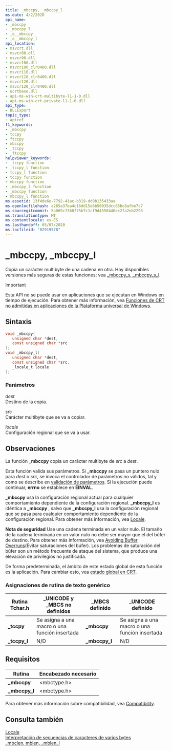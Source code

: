 ```yaml
---
title: _mbccpy, _mbccpy_l
ms.date: 4/2/2020
api_name:
- _mbccpy
- _mbccpy_l
- _o__mbccpy
- _o__mbccpy_l
api_location:
- msvcrt.dll
- msvcr80.dll
- msvcr90.dll
- msvcr100.dll
- msvcr100_clr0400.dll
- msvcr110.dll
- msvcr110_clr0400.dll
- msvcr120.dll
- msvcr120_clr0400.dll
- ucrtbase.dll
- api-ms-win-crt-multibyte-l1-1-0.dll
- api-ms-win-crt-private-l1-1-0.dll
api_type:
- DLLExport
topic_type:
- apiref
f1_keywords:
- _mbccpy
- tccpy
- ftccpy
- mbccpy
- _tccpy
- _ftccpy
helpviewer_keywords:
- _tccpy function
- _tccpy_l function
- tccpy_l function
- tccpy function
- mbccpy function
- _mbccpy_l function
- _mbccpy function
- mbccpy_l function
ms.assetid: 13f4de6e-7792-41ac-b319-dd9b135433aa
ms.openlocfilehash: a265a37ba4c16dd15e6b50035dcc65bc8afbe7c7
ms.sourcegitcommit: 5a069c7360f75b7c1cf9d4550446ec2fa2eb2293
ms.translationtype: MT
ms.contentlocale: es-ES
ms.lasthandoff: 05/07/2020
ms.locfileid: "82919578"
---
```

# <a name="_mbccpy-_mbccpy_l"></a>_mbccpy, _mbccpy_l

Copia un carácter multibyte de una cadena en otra. Hay disponibles versiones más seguras de estas funciones; vea [_mbccpy_s, _mbccpy_s_l](mbccpy-s-mbccpy-s-l.md).

> [!IMPORTANT]
> Esta API no se puede usar en aplicaciones que se ejecutan en Windows en tiempo de ejecución. Para obtener más información, vea [Funciones de CRT no admitidas en aplicaciones de la Plataforma universal de Windows](../../cppcx/crt-functions-not-supported-in-universal-windows-platform-apps.md).

## <a name="syntax"></a>Sintaxis

```C
void _mbccpy(
   unsigned char *dest,
   const unsigned char *src
);
void _mbccpy_l(
   unsigned char *dest,
   const unsigned char *src,
   _locale_t locale
);
```

### <a name="parameters"></a>Parámetros

*dest*<br/>
Destino de la copia.

*src*<br/>
Carácter multibyte que se va a copiar.

*locale*<br/>
Configuración regional que se va a usar.

## <a name="remarks"></a>Observaciones

La función **_mbccpy** copia un carácter multibyte de *src* a *dest*.

Esta función valida sus parámetros. Si **_mbccpy** se pasa un puntero nulo para *dest* o *src*, se invoca el controlador de parámetros no válidos, tal y como se describe en [validación de parámetros](../../c-runtime-library/parameter-validation.md). Si la ejecución puede continuar, **errno** se establece en **EINVAL**.

**_mbccpy** usa la configuración regional actual para cualquier comportamiento dependiente de la configuración regional. **_mbccpy_l** es idéntica a **_mbccpy** , salvo que **_mbccpy_l** usa la configuración regional que se pasa para cualquier comportamiento dependiente de la configuración regional. Para obtener más información, vea [Locale](../../c-runtime-library/locale.md).

**Nota de seguridad** Use una cadena terminada en un valor nulo. El tamaño de la cadena terminada en un valor nulo no debe ser mayor que el del búfer de destino. Para obtener más información, vea [Avoiding Buffer Overruns](/windows/win32/SecBP/avoiding-buffer-overruns)(Evitar saturaciones del búfer). Los problemas de saturación del búfer son un método frecuente de ataque del sistema, que produce una elevación de privilegios no justificada.

De forma predeterminada, el ámbito de este estado global de esta función es la aplicación. Para cambiar esto, vea [estado global en CRT](../global-state.md).

### <a name="generic-text-routine-mappings"></a>Asignaciones de rutina de texto genérico

|Rutina Tchar.h|_UNICODE y _MBCS no definidos|_MBCS definido|_UNICODE definido|
|---------------------|--------------------------------------|--------------------|-----------------------|
|**_tccpy**|Se asigna a una macro o una función insertada|**_mbccpy**|Se asigna a una macro o una función insertada|
|**_tccpy_l**|N/D|**_mbccpy_l**|N/D|

## <a name="requirements"></a>Requisitos

|Rutina|Encabezado necesario|
|-------------|---------------------|
|**_mbccpy**|\<mbctype.h>|
|**_mbccpy_l**|\<mbctype.h>|

Para obtener más información sobre compatibilidad, vea [Compatibility](../../c-runtime-library/compatibility.md).

## <a name="see-also"></a>Consulta también

[Locale](../../c-runtime-library/locale.md)<br/>
[Interpretación de secuencias de caracteres de varios bytes](../../c-runtime-library/interpretation-of-multibyte-character-sequences.md)<br/>
[_mbclen, mblen, _mblen_l](mbclen-mblen-mblen-l.md)<br/>
